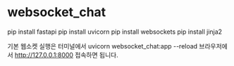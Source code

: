 # websocket_chat

pip install fastapi
pip install uvicorn
pip install websockets
pip install jinja2

기본 웹소켓 실행은 터미널에서 uvicorn websocket_chat:app --reload
브라우저에서 http://127.0.0.1:8000 접속하면 됩니다.
